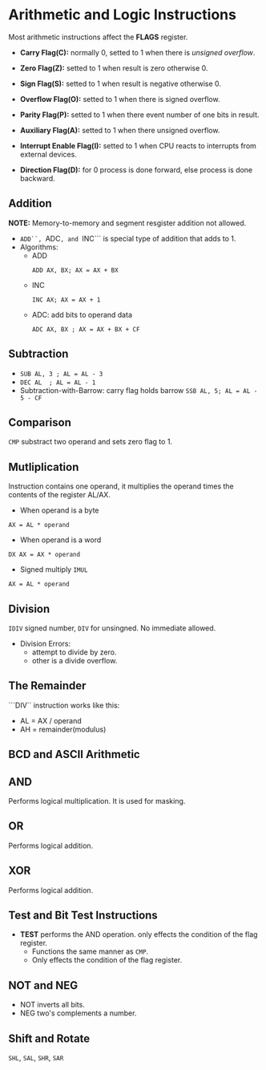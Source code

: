 # Arithmetic and Logic Instructions
Most arithmetic instructions affect the **FLAGS** register.
- **Carry Flag(C):** normally 0, setted to 1 when there is _unsigned overflow_. 

- **Zero Flag(Z):** setted to 1 when result is zero otherwise 0.  
- **Sign Flag(S):** setted to 1 when result is negative otherwise 0.  
- **Overflow Flag(O):** setted to 1 when there is signed overflow. 
- **Parity Flag(P):** setted to 1 when there event number of one bits in result. 
- **Auxiliary Flag(A):** setted to 1 when there unsigned overflow. 
- **Interrupt Enable Flag(I):** setted to 1 when CPU reacts to interrupts from external devices. 
- **Direction Flag(D):** for 0 process is done forward, else process is done backward.


## Addition
**NOTE:** Memory-to-memory and segment resgister addition not allowed.  
- ```ADD``, ```ADC```, and ```INC``` is special type of addition that adds to 1. 
- Algorithms:
    * ADD 
        ```
        ADD AX, BX; AX = AX + BX
        ```
    * INC 
        ```
        INC AX; AX = AX + 1 
        ```
    * ADC: add bits to operand data
        ```
        ADC AX, BX ; AX = AX + BX + CF
        ```

## Subtraction
* ```SUB AL, 3 ; AL = AL - 3```
* ```DEC AL  ; AL = AL - 1```
* Subtraction-with-Barrow: carry flag holds barrow 
    ```SSB AL, 5; AL = AL - 5 - CF```

## Comparison
```CMP``` substract two operand and sets zero flag to 1.


## Mutliplication
Instruction contains one operand, it multiplies the operand times the contents of the register AL/AX. 
- When operand is a byte
```
AX = AL * operand
```
- When operand is a word
```
DX AX = AX * operand
```
- Signed multiply  ```IMUL```
```
AX = AL * operand
```

## Division
```IDIV``` signed number, ```DIV``` for unsingned. No immediate allowed.
- Division Errors:
    * attempt to divide by zero.
    * other is a divide overflow.

## The Remainder
```DIV`` instruction works like this:
- AL = AX / operand
- AH = remainder(modulus)


## BCD and ASCII Arithmetic


## AND 
Performs logical multiplication. It is used for masking.

## OR
Performs logical addition.

## XOR
Performs logical addition.

## Test and Bit Test Instructions
- **TEST** performs the AND operation.  only effects the condition of the flag register.
    * Functions the same manner as ```CMP```.
    * Only effects the condition of the flag register. 

## NOT and NEG
- NOT inverts all bits.
- NEG two's complements a number.

## Shift and Rotate
```SHL```, ```SAL```, ```SHR```, ```SAR```
